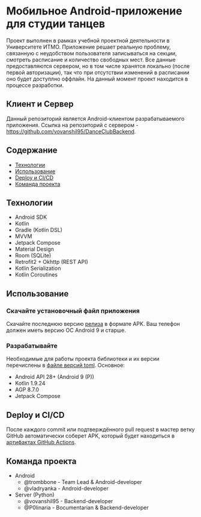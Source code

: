 # Мобильное Android-приложение для студии танцев
Проект выполнен в рамках учебной проектной деятельности в Университете ИТМО. 
Приложение решает реальную проблему, связанную с неудобством пользователя записываться на секции, смотреть расписание и количество свободных мест. Все данные предоставляются сервером, но в том числе хранятся локально (после первой авторизации), так что при отсутствии изменений в расписании оно будет доступлно оффлайн.
На данный момент проект находится в процессе разработки.

## Клиент и Сервер
Данный репозиторий является Android-клиентом разрабатываемого приложения.
Ссылка на репозиторий с сервером - https://github.com/vovanshil95/DanceClubBackend.

## Содержание
- [Технологии](#технологии)
- [Использование](#использование)
- [Deploy и CI/CD](#deploy-и-ci/cd)
- [Команда проекта](#команда-проекта)

## Технологии
- Android SDK
- Kotlin
- Gradle (Kotlin DSL)
- MVVM
- Jetpack Compose
- Material Design
- Room (SQLite)
- Retrofit2 + Okhttp (REST API)
- Kotlin Serialization
- Kotlin Coroutines

## Использование

### Скачайте установочный файл приложения
Скачайте последнюю версию [релиза](releases/latest) в формате APK. Ваш телефон должен иметь версию ОС Android 9 и старше. 

### Разрабатывайте
Необходимые для работы проекта библиотеки и их версии перечислены в [файле версий toml](gradle/libs.versions.toml).
Основное:
- Android API 28+ (Android 9 (P))
- Kotlin 1.9.24
- AGP 8.7.0
- Jetpack Compose

## Deploy и CI/CD
После каждого commit или подтверждённого pull request в мастер ветку GitHub автоматически соберет APK, который будет находиться в [артифактах GitHub Actions](actions/artifacts).

## Команда проекта
- Android
  - @trombbone - Team Lead & Android-developer
  - @vladryanka - Android-developer
- Server (Python)
  - @vovanshil95 - Backend-developer
  - @P0linaria - Bocumentarian & Backend-developer
